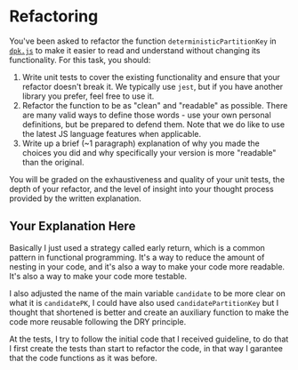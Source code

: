 # Refactoring

You've been asked to refactor the function `deterministicPartitionKey` in [`dpk.js`](dpk.js) to make it easier to read and understand without changing its functionality. For this task, you should:

1. Write unit tests to cover the existing functionality and ensure that your refactor doesn't break it. We typically use `jest`, but if you have another library you prefer, feel free to use it.
2. Refactor the function to be as "clean" and "readable" as possible. There are many valid ways to define those words - use your own personal definitions, but be prepared to defend them. Note that we do like to use the latest JS language features when applicable.
3. Write up a brief (~1 paragraph) explanation of why you made the choices you did and why specifically your version is more "readable" than the original.

You will be graded on the exhaustiveness and quality of your unit tests, the depth of your refactor, and the level of insight into your thought process provided by the written explanation.

## Your Explanation Here


Basically I just used a strategy called early return, which is a common pattern in functional programming. It's a way to reduce the amount of nesting in your code, and it's also a way to make your code more readable. It's also a way to make your code more testable.

I also adjusted the name of the main variable `candidate` to be more clear on what it is `candidatePK`, I could have also used `candidatePartitionKey` but I thought that shortened is better and create an auxiliary function to make the code more reusable following the DRY principle.

At the tests, I try to follow the initial code that I received guideline, to do that I first create the tests than start to refactor the code, in that way I garantee that the code functions as it was before.